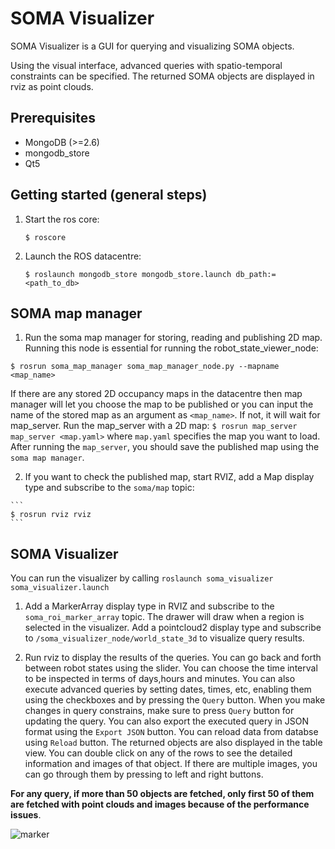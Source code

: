 SOMA Visualizer
====

SOMA Visualizer is a GUI for querying and visualizing SOMA objects.

Using the visual interface, advanced queries with spatio-temporal constraints  can be specified. The returned SOMA objects are displayed in rviz as point clouds.

Prerequisites
-------------

- MongoDB (>=2.6)
- mongodb_store
- Qt5


Getting started (general steps)
-------------------------------
1. Start the ros core:

    ```
   $ roscore
    ```
2. Launch the ROS datacentre:

    ```
    $ roslaunch mongodb_store mongodb_store.launch db_path:=<path_to_db>

    ```

SOMA map manager
-----------------
  1. Run the soma map manager for storing, reading and publishing 2D map. Running this node is essential for running the robot_state_viewer_node:
  ```
  $ rosrun soma_map_manager soma_map_manager_node.py --mapname <map_name>
  ```
  If there are any stored 2D occupancy maps in the datacentre then map manager will let you choose the map to be published or you can input the name of the stored map as an argument as ```<map_name>```. If not, it will wait for map_server. Run the map_server with a 2D map:
    ```
    $ rosrun map_server map_server <map.yaml>
    ```
  where `map.yaml` specifies the map you want to load. After running the `map_server`, you should save the published map using the `soma map manager`.

  2. If you want to check the published map, start RVIZ, add a Map display type and subscribe to the `soma/map` topic:

    ```
    $ rosrun rviz rviz
    ```

SOMA Visualizer
---------------
You can run the visualizer by calling ```roslaunch soma_visualizer soma_visualizer.launch ```

1. Add a MarkerArray display type in RVIZ and subscribe to the `soma_roi_marker_array` topic. The drawer will draw when a region is selected in the visualizer. Add a pointcloud2 display type and subscribe to ```/soma_visualizer_node/world_state_3d``` to visualize query results.


2. Run rviz to display the results of the queries. You can go back and forth between robot states using the slider. You can choose the time interval to be inspected in terms of days,hours and minutes. You can also execute advanced queries by setting dates, times, etc, enabling them using the checkboxes and by pressing the `Query` button. When you make changes in query constrains, make sure to press `Query` button for updating the query. You can also export the executed query in JSON format using the `Export JSON` button. You can reload data from databse using `Reload` button. The returned objects are also displayed in the table view. You can double click on any of the rows to see the detailed information and images of that object. If there are multiple images, you can go through them by pressing to left and right buttons.

**For any query, if more than 50 objects are fetched, only first 50 of them are fetched with point clouds and images because of the performance issues**.

![marker](https://github.com/hkaraoguz/soma/blob/visualizeraddons/soma_visualizer/doc/soma_visualizer.png) 

